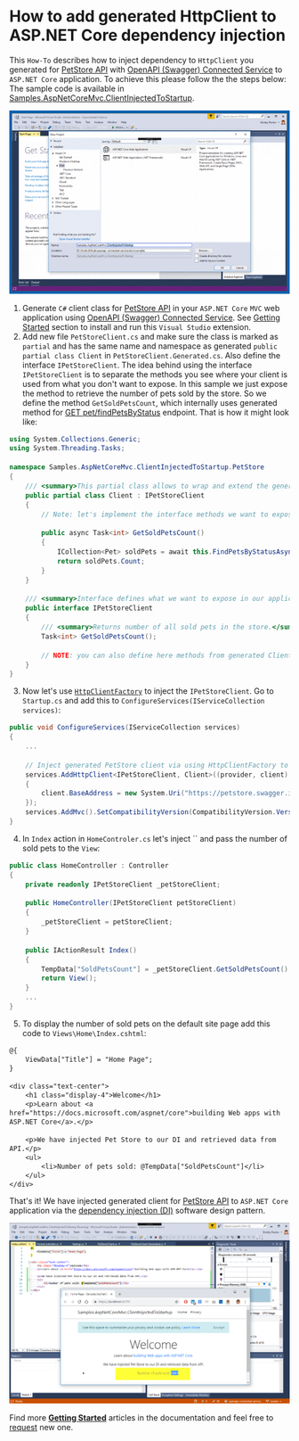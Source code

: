 # How to add generated HttpClient to ASP.NET Core dependency injection

This `How-To` describes how to inject dependency to `HttpClient` you generated for [PetStore API](http://petstore.swagger.io/) with [OpenAPI (Swagger) Connected Service](https://marketplace.visualstudio.com/items?itemName=dmitry-pavlov.OpenAPIConnectedService) to `ASP.NET Core` application. To achieve this please follow the the steps below:
The sample code is available in [Samples.AspNetCoreMvc.ClientInjectedToStartup](https://github.com/dmitry-pavlov/openapi-connected-service/tree/master/docs/samples/Samples.AspNetCoreMvc.ClientInjectedToStartup).

![How to add generated HttpClient to ASP.NET Core dependency injection](img/How-to-Add-Generated-HttpClient-to-ASPNETCore-Dependency-Injection.gif)

1. Generate `C#` client class for [PetStore API](http://petstore.swagger.io/) in your `ASP.NET Core` `MVC` web application using [OpenAPI (Swagger) Connected Service](https://marketplace.visualstudio.com/items?itemName=dmitry-pavlov.OpenAPIConnectedService). See [Getting Started](https://github.com/dmitry-pavlov/openapi-connected-service/) section to install and run this `Visual Studio` extension.
2. Add new file `PetStoreClient.cs` and make sure the class is marked as `partial` and has the same name and namespace as generated `public partial class Client` in `PetStoreClient.Generated.cs`. Also define the interface `IPetStoreClient`. The idea behind using the interface `IPetStoreClient` is to separate the methods you see where your client is used from what you don't want to expose. In this sample we just expose the method to retrieve the number of pets sold by the store. So we define the method `GetSoldPetsCount`, which internally uses generated method for [GET pet/findPetsByStatus](http://petstore.swagger.io/#/pet/findPetsByStatus) endpoint. That is how it might look like: 
```csharp
using System.Collections.Generic;
using System.Threading.Tasks;

namespace Samples.AspNetCoreMvc.ClientInjectedToStartup.PetStore
{
    /// <summary>This partial class allows to wrap and extend the generated client logic if you need that.</summary>
    public partial class Client : IPetStoreClient
    {
        // Note: let's implement the interface methods we want to expose

        public async Task<int> GetSoldPetsCount()
        {
            ICollection<Pet> soldPets = await this.FindPetsByStatusAsync(new[] { Anonymous.Sold });
            return soldPets.Count;
        }
    }

    /// <summary>Interface defines what we want to expose in our appliction via dependency injection.</summary>
    public interface IPetStoreClient
    {
        /// <summary>Returns number of all sold pets in the store.</summary>
        Task<int> GetSoldPetsCount();

        // NOTE: you can also define here methods from generated Client partial class to expose them from interface.
    }
}
```
3. Now let's use [`HttpClientFactory`](https://docs.microsoft.com/en-us/dotnet/standard/microservices-architecture/implement-resilient-applications/use-httpclientfactory-to-implement-resilient-http-requests) to inject the `IPetStoreClient`. Go to `Startup.cs` and add this to `ConfigureServices(IServiceCollection services)`:
```csharp
public void ConfigureServices(IServiceCollection services)
{
    ...

    // Inject generated PetStore client via using HttpClientFactory to implement resilient HTTP requests.
    services.AddHttpClient<IPetStoreClient, Client>((provider, client) =>
    {
        client.BaseAddress = new System.Uri("https://petstore.swagger.io/v2/");
    });
    services.AddMvc().SetCompatibilityVersion(CompatibilityVersion.Version_2_2);
}
```
4. In `Index` action in `HomeControler.cs` let's inject `` and pass the number of sold pets to the `View`:
```csharp
public class HomeController : Controller
{
    private readonly IPetStoreClient _petStoreClient;

    public HomeController(IPetStoreClient petStoreClient)
    {
        _petStoreClient = petStoreClient;
    }

    public IActionResult Index()
    {
        TempData["SoldPetsCount"] = _petStoreClient.GetSoldPetsCount().Result;
        return View();
    }
    ...
}

```
5. To display the number of sold pets on the default site page add this code to `Views\Home\Index.cshtml`:
```aspnet
@{
    ViewData["Title"] = "Home Page";
}

<div class="text-center">
    <h1 class="display-4">Welcome</h1>
    <p>Learn about <a href="https://docs.microsoft.com/aspnet/core">building Web apps with ASP.NET Core</a>.</p>

    <p>We have injected Pet Store to our DI and retrieved data from API.</p>
    <ul>
        <li>Number of pets sold: @TempData["SoldPetsCount"]</li>
    </ul>
</div>

```
That's it! We have injected generated client for [PetStore API](http://petstore.swagger.io/) to `ASP.NET Core` application via the [dependency injection (DI)](https://docs.microsoft.com/en-us/aspnet/core/fundamentals/dependency-injection) software design pattern.

![How to add generated HttpClient to ASP.NET Core dependency injection](img/How-to-Add-Generated-HttpClient-to-ASPNETCore-Dependency-Injection.png)

Find more [**Getting Started**](https://github.com/dmitry-pavlov/openapi-connected-service/) articles in the documentation and feel free to [request](https://github.com/dmitry-pavlov/openapi-connected-service/issues/new?title=DOC:+HowTo+&body=Please%20write+how+to+...) new one.
